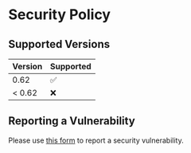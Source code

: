 # Security Policy

## Supported Versions

| Version | Supported          |
| ------- | ------------------ |
| 0.62    | :white_check_mark: |
| < 0.62  | :x:                |

## Reporting a Vulnerability

Please use [this form](https://github.com/vacanza/holidays/security/advisories/new) to report a security vulnerability.
